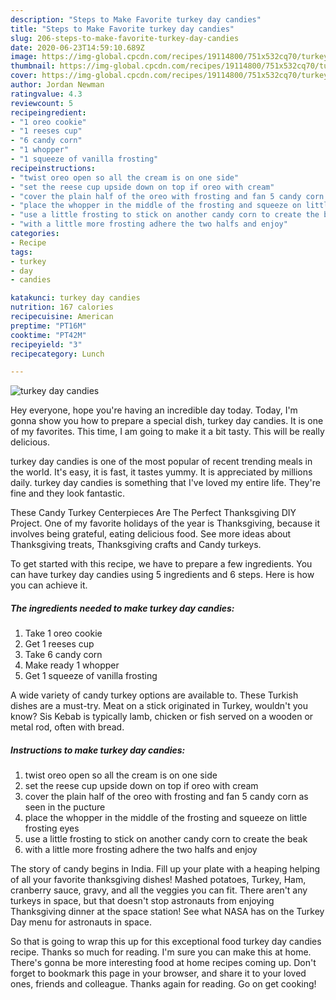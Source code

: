 ```yaml
---
description: "Steps to Make Favorite turkey day candies"
title: "Steps to Make Favorite turkey day candies"
slug: 206-steps-to-make-favorite-turkey-day-candies
date: 2020-06-23T14:59:10.689Z
image: https://img-global.cpcdn.com/recipes/19114800/751x532cq70/turkey-day-candies-recipe-main-photo.jpg
thumbnail: https://img-global.cpcdn.com/recipes/19114800/751x532cq70/turkey-day-candies-recipe-main-photo.jpg
cover: https://img-global.cpcdn.com/recipes/19114800/751x532cq70/turkey-day-candies-recipe-main-photo.jpg
author: Jordan Newman
ratingvalue: 4.3
reviewcount: 5
recipeingredient:
- "1 oreo cookie"
- "1 reeses cup"
- "6 candy corn"
- "1 whopper"
- "1 squeeze of vanilla frosting"
recipeinstructions:
- "twist oreo open so all the cream is on one side"
- "set the reese cup upside down on top if oreo with cream"
- "cover the plain half of the oreo with frosting and fan 5 candy corn as seen in the pucture"
- "place the whopper in the middle of the frosting and squeeze on little frosting eyes"
- "use a little frosting to stick on another candy corn to create the beak"
- "with a little more frosting adhere the two halfs and enjoy"
categories:
- Recipe
tags:
- turkey
- day
- candies

katakunci: turkey day candies 
nutrition: 167 calories
recipecuisine: American
preptime: "PT16M"
cooktime: "PT42M"
recipeyield: "3"
recipecategory: Lunch

---
```



![turkey day candies](https://img-global.cpcdn.com/recipes/19114800/751x532cq70/turkey-day-candies-recipe-main-photo.jpg)

Hey everyone, hope you're having an incredible day today. Today, I'm gonna show you how to prepare a special dish, turkey day candies. It is one of my favorites. This time, I am going to make it a bit tasty. This will be really delicious.

turkey day candies is one of the most popular of recent trending meals in the world. It's easy, it is fast, it tastes yummy. It is appreciated by millions daily. turkey day candies is something that I've loved my entire life. They're fine and they look fantastic.

These Candy Turkey Centerpieces Are The Perfect Thanksgiving DIY Project. One of my favorite holidays of the year is Thanksgiving, because it involves being grateful, eating delicious food. See more ideas about Thanksgiving treats, Thanksgiving crafts and Candy turkeys.


To get started with this recipe, we have to prepare a few ingredients. You can have turkey day candies using 5 ingredients and 6 steps. Here is how you can achieve it.

<!--inarticleads1-->

##### The ingredients needed to make turkey day candies:

1. Take 1 oreo cookie
1. Get 1 reeses cup
1. Take 6 candy corn
1. Make ready 1 whopper
1. Get 1 squeeze of vanilla frosting


A wide variety of candy turkey options are available to. These Turkish dishes are a must-try. Meat on a stick originated in Turkey, wouldn&#39;t you know? Sis Kebab is typically lamb, chicken or fish served on a wooden or metal rod, often with bread. 

<!--inarticleads2-->

##### Instructions to make turkey day candies:

1. twist oreo open so all the cream is on one side
1. set the reese cup upside down on top if oreo with cream
1. cover the plain half of the oreo with frosting and fan 5 candy corn as seen in the pucture
1. place the whopper in the middle of the frosting and squeeze on little frosting eyes
1. use a little frosting to stick on another candy corn to create the beak
1. with a little more frosting adhere the two halfs and enjoy


The story of candy begins in India. Fill up your plate with a heaping helping of all your favorite thanksgiving dishes! Mashed potatoes, Turkey, Ham, cranberry sauce, gravy, and all the veggies you can fit. There aren&#39;t any turkeys in space, but that doesn&#39;t stop astronauts from enjoying Thanksgiving dinner at the space station! See what NASA has on the Turkey Day menu for astronauts in space. 

So that is going to wrap this up for this exceptional food turkey day candies recipe. Thanks so much for reading. I'm sure you can make this at home. There's gonna be more interesting food at home recipes coming up. Don't forget to bookmark this page in your browser, and share it to your loved ones, friends and colleague. Thanks again for reading. Go on get cooking!
